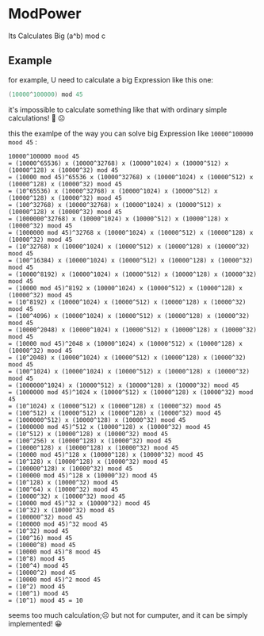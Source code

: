 # ModPower
Its Calculates Big (a^b) mod c
## Example
for example, U need to calculate a big Expression like this one:
```c#
(10000^100000) mod 45
```
it's impossible to calculate something like that with ordinary simple calculations! :thinking: :frowning_face:

this the examlpe of the way you can solve big Expression like ```10000^100000 mood 45``` :
```assembly
10000^100000 mood 45
= (10000^65536) x (10000^32768) x (10000^1024) x (10000^512) x (10000^128) x (10000^32) mod 45
= (10000 mod 45)^65536 x (10000^32768) x (10000^1024) x (10000^512) x (10000^128) x (10000^32) mood 45
= (10^65536) x (10000^32768) x (10000^1024) x (10000^512) x (10000^128) x (10000^32) mood 45
= (100^32768) x (10000^32768) x (10000^1024) x (10000^512) x (10000^128) x (10000^32) mood 45
= (1000000^32768) x (10000^1024) x (10000^512) x (10000^128) x (10000^32) mood 45
= (1000000 mod 45)^32768 x (10000^1024) x (10000^512) x (10000^128) x (10000^32) mood 45
= (10^32768) x (10000^1024) x (10000^512) x (10000^128) x (10000^32) mood 45
= (100^16384) x (10000^1024) x (10000^512) x (10000^128) x (10000^32) mood 45
= (10000^8192) x (10000^1024) x (10000^512) x (10000^128) x (10000^32) mood 45
= (10000 mod 45)^8192 x (10000^1024) x (10000^512) x (10000^128) x (10000^32) mood 45
= (10^8192) x (10000^1024) x (10000^512) x (10000^128) x (10000^32) mood 45
= (100^4096) x (10000^1024) x (10000^512) x (10000^128) x (10000^32) mood 45
= (10000^2048) x (10000^1024) x (10000^512) x (10000^128) x (10000^32) mood 45
= (10000 mod 45)^2048 x (10000^1024) x (10000^512) x (10000^128) x (10000^32) mood 45
= (10^2048) x (10000^1024) x (10000^512) x (10000^128) x (10000^32) mood 45
= (100^1024) x (10000^1024) x (10000^512) x (10000^128) x (10000^32) mood 45
= (1000000^1024) x (10000^512) x (10000^128) x (10000^32) mood 45
= (1000000 mod 45)^1024 x (10000^512) x (10000^128) x (10000^32) mood 45
= (10^1024) x (10000^512) x (10000^128) x (10000^32) mood 45
= (100^512) x (10000^512) x (10000^128) x (10000^32) mood 45
= (1000000^512) x (10000^128) x (10000^32) mood 45
= (1000000 mod 45)^512 x (10000^128) x (10000^32) mood 45
= (10^512) x (10000^128) x (10000^32) mood 45
= (100^256) x (10000^128) x (10000^32) mood 45
= (10000^128) x (10000^128) x (10000^32) mood 45
= (10000 mod 45)^128 x (10000^128) x (10000^32) mood 45
= (10^128) x (10000^128) x (10000^32) mood 45
= (100000^128) x (10000^32) mood 45
= (100000 mod 45)^128 x (10000^32) mood 45
= (10^128) x (10000^32) mood 45
= (100^64) x (10000^32) mood 45
= (10000^32) x (10000^32) mood 45
= (10000 mod 45)^32 x (10000^32) mood 45
= (10^32) x (10000^32) mood 45
= (100000^32) mood 45
= (100000 mod 45)^32 mood 45
= (10^32) mood 45
= (100^16) mood 45
= (10000^8) mood 45
= (10000 mod 45)^8 mood 45
= (10^8) mood 45
= (100^4) mood 45
= (10000^2) mood 45
= (10000 mod 45)^2 mood 45
= (10^2) mood 45
= (100^1) mood 45
= (10^1) mood 45 = 10
```

seems too much calculation;:frowning_face: but not for cumputer, and it can be simply implemented! :grinning:
